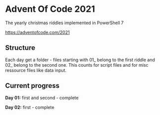 # Advent Of Code 2021
The yearly christmas riddles implemented in PowerShell 7

https://adventofcode.com/2021

## Structure
Each day get a folder - files starting with 01_ belong to the first riddle and 02_ belong to the second one.
This counts for script files and for misc ressource files like data input.

## Current progress
**Day 01:** first and second - complete

**Day 02:** first - complete
